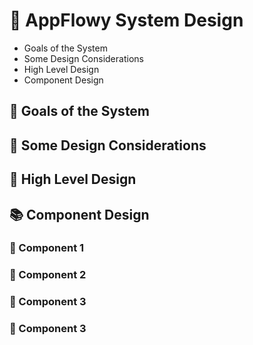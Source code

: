 # 🥳 AppFlowy System Design

* Goals of the System
* Some Design Considerations
* High Level Design
* Component Design 

## 🎯 Goals of the System

## 🤔 Some Design Considerations
## 📜 High Level Design
## 📚 Component Design
    
### 📕 Component 1
### 📗 Component 2
### 📘 Component 3
### 📙 Component 3


